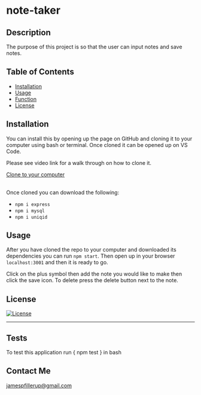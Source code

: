 
# note-taker

## Description

The purpose of this project is so that the user can input notes and save notes.

## Table of Contents

- [Installation](#installation)
- [Usage](#usage)
- [Function](#function)
- [License](#license)


## Installation

You can install this by opening up the page on GitHub and cloning it to your computer using bash or terminal. Once cloned it can be opened up on VS Code.

Please see video link for a walk through on how to clone it.

[Clone to your computer](https://drive.google.com/file/d/15ogCY3Q-JLWhteoSiIoXLkhtK4Z0-mfz/view?usp=sharing "Click Me!")
<br><br>

Once cloned you can download the following:
* `npm i express`
* `npm i mysql`
* `npm i uniqid`

## Usage

After you have cloned the repo to your computer and downloaded its dependencies you can run `npm start`. Then open up in your browser `localhost:3001` and then it is ready to go.

Click on the plus symbol then add the note you would like to make then click the save icon. To delete press the delete button next to the note.


## License

[![License](https://img.shields.io/badge/License-Apache_2.0-blue.svg)](https://opensource.org/licenses/Apache-2.0)

---

## Tests

To test this application run { npm test } in bash

## Contact Me

jamespfillerup@gmail.com

